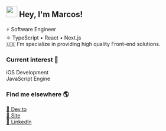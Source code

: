 ## <img src="https://media.giphy.com/media/hvRJCLFzcasrR4ia7z/giphy.gif" width="30px" height="30px"> Hey, I'm Marcos! 

⚡ Software Engineer                                                             
⚛ TypeScript • React • Next.js <br/>
🇺🇸 I'm specialize in providing high quality Front-end solutions. <br/> 

### Current interest 💭
iOS Development <br/>
JavaScript Engine

### Find me elsewhere 🌎

<a href="https://dev.to/iamdevmarcos">📕 Dev.to</a><br/>
<a href="https://site-iamdevmarcos.vercel.app/">🚀 Site</a><br/>
<a href="https://www.linkedin.com/in/iamdevmarcos/">💼 LinkedIn</a>
